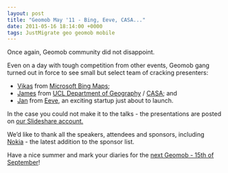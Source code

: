```yaml
--- 
layout: post
title: "Geomob May '11 - Bing, Eeve, CASA..."
date: 2011-05-16 18:14:00 +0000
tags: JustMigrate geo geomob mobile
---
```

Once again, Geomob community did not disappoint.

Even on a day with tough competition from other events, Geomob gang turned out in force to see small but select team of cracking presenters:

*   [Vikas](http://twitter.com/#!/vikasar) from [Microsoft Bing Maps](http://www.bing.com/maps "Bing"); 
*   [James](http://twitter.com/spatialanalysis) from [UCL Department of Geography](http://www.geog.ucl.ac.uk/) / [CASA](http://www.casa.ucl.ac.uk/); and 
*   [Jan](http://www.twitter.com/jansenderek) from [Eeve](http://www.geteeve.com/), an exciting startup just about to launch.

In the case you could not make it to the talks - the presentations are posted on [our Slideshare account.](http://www.slideshare.net/geomobldn)

We’d like to thank all the speakers, attendees and sponsors, including [Nokia](http://www.nokia.com) - the latest addition to the sponsor list.

Have a nice summer and mark your diaries for the [next Geomob - 15th of September](http://lanyrd.com/2011/geomob-september/)!